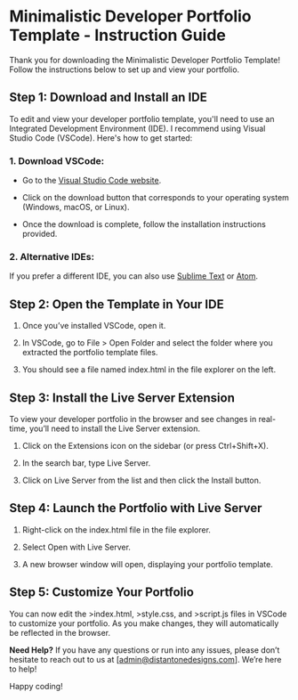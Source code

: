 # Minimalistic Developer Portfolio Template - Instruction Guide

Thank you for downloading the Minimalistic Developer Portfolio Template! Follow the instructions below to set up and view your portfolio.

## Step 1: Download and Install an IDE
To edit and view your developer portfolio template, you'll need to use an Integrated Development Environment (IDE). I recommend using Visual Studio Code (VSCode). Here's how to get started:

### 1. Download VSCode:

* Go to the [Visual Studio Code website](https://code.visualstudio.com/).

* Click on the download button that corresponds to your operating system (Windows, macOS, or Linux).

* Once the download is complete, follow the installation instructions provided.

### 2. Alternative IDEs:

If you prefer a different IDE, you can also use [Sublime Text](https://www.sublimetext.com/) or [Atom](https://atom-editor.cc/).

## Step 2: Open the Template in Your IDE

1. Once you’ve installed VSCode, open it.

2. In VSCode, go to File > Open Folder and select the folder where you extracted the portfolio template files.

3. You should see a file named index.html in the file explorer on the left.

## Step 3: Install the Live Server Extension

To view your developer portfolio in the browser and see changes in real-time, you’ll need to install the Live Server extension.

1. Click on the Extensions icon on the sidebar (or press Ctrl+Shift+X).

2. In the search bar, type Live Server.

3. Click on Live Server from the list and then click the Install button.

## Step 4: Launch the Portfolio with Live Server

1. Right-click on the index.html file in the file explorer.

2. Select Open with Live Server.

3. A new browser window will open, displaying your portfolio template.

## Step 5: Customize Your Portfolio

You can now edit the >index.html, >style.css, and >script.js files in VSCode to customize your portfolio. As you make changes, they will automatically be reflected in the browser.

**Need Help?**
If you have any questions or run into any issues, please don’t hesitate to reach out to us at [admin@distantonedesigns.com]. We’re here to help!

Happy coding!

